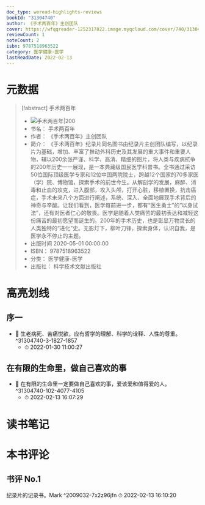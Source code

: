 ```yaml
---
doc_type: weread-highlights-reviews
bookId: "31304740"
author: 《手术两百年》主创团队
cover: https://wfqqreader-1252317822.image.myqcloud.com/cover/740/31304740/t7_31304740.jpg
reviewCount: 1
noteCount: 2
isbn: 9787518963522
category: 医学健康-医学
lastReadDate: 2022-02-13
---
```

# 元数据
> [!abstract] 手术两百年
> - ![ 手术两百年|200](https://wfqqreader-1252317822.image.myqcloud.com/cover/740/31304740/t7_31304740.jpg)
> - 书名： 手术两百年
> - 作者： 《手术两百年》主创团队
> - 简介： 《手术两百年》纪录片同名图书由纪录片主创团队编写，以纪录片为基础，增加、丰富了推动外科历史及其发展的重大事件和重要人物，辅以200余张严谨、科学、高清、精细的图片，将人类与疾病抗争的200年历史一一展现，是一本典藏级国民医学科普书。全书通过采访50位国际顶级医学专家和12位中国两院院士，跨越12个国家的70多家医（学）院、博物馆，探索手术的前世今生。从解剖学的发展，麻醉、消毒和止血的攻克，进入腹部，攻入头颅，打开心脏，移植置换，抗击癌症，手术未来八个方面进行阐述，系统、深入、全面地展现手术背后的神奇与辛酸。让我们看到，医学每前进一步，都有“医生勇士”的“以身试法”，还有对医者仁心的敬畏。医学是随着人类痛苦的最初表达和减轻这份痛苦的最初愿望而诞生的。200年的手术历史，也是彰显万物灵长的人类独特的“进化”史。无影灯下，柳叶刀锋，探索身体，认识自我，是医学永不停止的主题。
> - 出版时间 2020-05-01 00:00:00
> - ISBN： 9787518963522
> - 分类： 医学健康-医学
> - 出版社： 科学技术文献出版社

# 高亮划线

## 序一


- 📌 生老病死、苦痛悦欲，应有哲学的理解、科学的诠释、人性的尊重。 ^31304740-3-1827-1857
    - ⏱ 2022-01-30 11:00:27 
## 在有限的生命里，做自己喜欢的事


- 📌 在有限的生命里一定要做自己喜欢的事，爱该爱和值得爱的人。 ^31304740-102-4077-4105
    - ⏱ 2022-02-13 16:07:29 
# 读书笔记

# 本书评论

## 书评 No.1 
纪录片的记录书。Mark  ^2009032-7x2z96jfn
⏱ 2022-02-13 16:10:20
